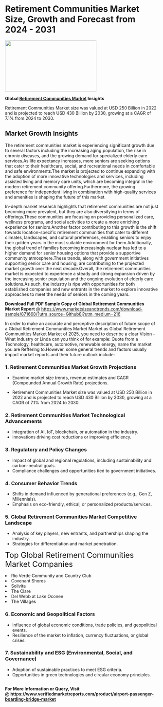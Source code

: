 <H1>Retirement Communities Market Size, Growth and Forecast from 2024 - 2031</H1><img class="aligncenter size-medium wp-image-584254" src="https://thirdeyenews.in/wp-content/uploads/2024/09/Global-Market-Research-300x168.jpeg" alt="" width="300" height="168" /><p><strong>Global&nbsp;<a href="https://www.marketsizeandtrends.com/download-sample/871668/?utm_source=Github8j?utm_medium=216">Retirement Communities Market</a> Insights</strong></p><p>Retirement Communities Market size was valued at USD 250 Billion in 2022 and is projected to reach USD 430 Billion by 2030, growing at a CAGR of 7.1% from 2024 to 2030.</p><p><h2>Market Growth Insights</h2> <p>The retirement communities market is experiencing significant growth due to several factors including the increasing aging population, the rise in chronic diseases, and the growing demand for specialized elderly care services.As life expectancy increases, more seniors are seeking options that cater to their healthcare, social, and recreational needs in comfortable and safe environments.The market is projected to continue expanding with the adoption of more innovative technologies and services, including assisted living and memory care units, which are becoming integral in the modern retirement community offering.Furthermore, the growing preference for independent living in combination with high-quality services and amenities is shaping the future of this market.</p> <p>In-depth market research highlights that retirement communities are not just becoming more prevalent, but they are also diversifying in terms of offerings.These communities are focusing on providing personalized care, wellness programs, and social activities to create a more enriching experience for seniors.Another factor contributing to this growth is the shift towards location-specific retirement communities that cater to different climates, landscapes, and cultural preferences, enabling seniors to enjoy their golden years in the most suitable environment for them.Additionally, the global trend of families becoming increasingly nuclear has led to a higher demand for senior housing options that provide a supportive community atmosphere.These trends, along with government initiatives supporting senior care and housing, are contributing to the projected market growth over the next decade.Overall, the retirement communities market is expected to experience a steady and strong expansion driven by the increasing senior population and the ongoing evolution of elderly care solutions.As such, the industry is ripe with opportunities for both established companies and new entrants in the market to explore innovative approaches to meet the needs of seniors in the coming years.</p> <p><span class=""><strong>Download Full PDF Sample Copy of Global Retirement Communities Market Report</strong> @ <a href="https://www.marketsizeandtrends.com/download-sample/871668/?utm_source=Github8j?utm_medium=216" target="_blank">https://www.marketsizeandtrends.com/download-sample/871668/?utm_source=Github8j?utm_medium=216</a></span></p><p>In order to make an accurate and perceptive description of future scope of a Global&nbsp;Retirement Communities Market Market as Global&nbsp;Retirement Communities Market Market of 2025, you need to describe a clear Vision &ndash; What Industry or Linda can you think of for example: Quote from a Technology, healthcare, automotive, renewable energy, name the market you are Reffering to.However, some general trends and factors usually impact market reports and their future outlook include:</p><h3>1.&nbsp;<strong>Retirement Communities Market Growth Projections</strong></h3><ul><li>Examine market size trends, revenue estimates and CAGR (Compounded Annual Growth Rate) projections.</li><li><p>Retirement Communities Market size was valued at USD 250 Billion in 2022 and is projected to reach USD 430 Billion by 2030, growing at a CAGR of 7.1% from 2024 to 2030.</p></li></ul><h3>2.&nbsp;<strong>Retirement Communities Market Technological Advancements</strong></h3><ul><li>Integration of AI, IoT, blockchain, or automation in the industry.</li><li>Innovations driving cost reductions or improving efficiency.</li></ul><h3>3.&nbsp;<strong>Regulatory and Policy Changes</strong></h3><ul><li>Impact of global and regional regulations, including sustainability and carbon-neutral goals.</li><li>Compliance challenges and opportunities tied to government initiatives.</li></ul><h3>4.&nbsp;<strong>Consumer Behavior Trends</strong></h3><ul><li>Shifts in demand influenced by generational preferences (e.g., Gen Z, Millennials).</li><li>Emphasis on eco-friendly, ethical, or personalized products/services.</li></ul><h3>5.&nbsp;<strong>Global Retirement Communities Market Competitive Landscape</strong></h3><ul><li>Analysis of key players, new entrants, and partnerships shaping the industry.</li><li>Strategies for differentiation and market penetration.</li></ul><p data-pm-slice="1 1 []"><span style="color: inherit; font-family: inherit; font-size: 25px;">Top Global Retirement Communities Market Companies</span></p><div class="" data-test-id=""><p><li>Rio Verde Community and Country Club</li><li> Covenant Shores</li><li> Solivita</li><li> The Clare</li><li> Del Webb at Lake Oconee</li><li> The Villages</li></p></div><h3>6.&nbsp;<strong>Economic and Geopolitical Factors</strong></h3><ul><li>Influence of global economic conditions, trade policies, and geopolitical events.</li><li>Resilience of the market to inflation, currency fluctuations, or global crises.</li></ul><h3>7.&nbsp;<strong>Sustainability and ESG (Environmental, Social, and Governance)</strong></h3><ul><li>Adoption of sustainable practices to meet ESG criteria.</li><li>Opportunities in green technologies and circular economy principles.</li></ul><h2><strong style="font-size: 14px;">For More Information or Query, Visit @&nbsp;</strong><a style="background-color: #ffffff; font-size: 14px;" href="https://www.marketsizeandtrends.com/report/retirement-communities-market/" target="_blank">https://www.verifiedmarketreports.com/product/airport-passenger-boarding-bridge-market</a></h2>